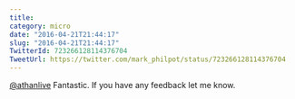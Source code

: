 ```yaml
---
title: 
category: micro
date: "2016-04-21T21:44:17"
slug: "2016-04-21T21:44:17"
TwitterId: 723266128114376704
TweetUrl: https://twitter.com/mark_philpot/status/723266128114376704
---
```


[@athanlive](https://twitter.com/athanlive) Fantastic. If you have any feedback
let me know.
